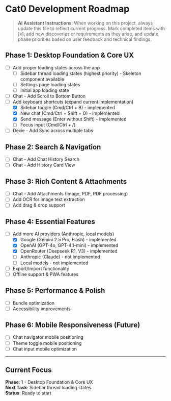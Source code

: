 # Cat0 Development Roadmap

> **AI Assistant Instructions**: When working on this project, always update this file to reflect current progress. Mark completed items with [x], add new discoveries or requirements as they arise, and update phase priorities based on user feedback and technical findings.

## Phase 1: Desktop Foundation & Core UX
- [ ] Add proper loading states across the app
  - [ ] Sidebar thread loading states (highest priority) - Skeleton component available
  - [ ] Settings page loading states
  - [ ] Initial app loading state
- [ ] Chat - Add Scroll to Bottom Button
- [ ] Add keyboard shortcuts (expand current implementation)
  - [x] Sidebar toggle (Cmd/Ctrl + B) - implemented
  - [x] New chat (Cmd/Ctrl + Shift + O) - implemented  
  - [x] Send message (Enter without Shift) - implemented
  - [ ] Focus input (Cmd/Ctrl + /)
- [ ] Dexie - Add Sync across multiple tabs

## Phase 2: Search & Navigation
- [ ] Chat - Add Chat History Search
- [ ] Chat - Add History Card View

## Phase 3: Rich Content & Attachments
- [ ] Chat - Add Attachments (Image, PDF, PDF processing)
- [ ] Add OCR for image text extraction
- [ ] Add drag & drop support

## Phase 4: Essential Features
- [ ] Add more AI providers (Anthropic, local models)
  - [x] Google (Gemini 2.5 Pro, Flash) - implemented
  - [x] OpenAI (GPT-4o, GPT-4.1-mini) - implemented
  - [x] OpenRouter (Deepseek R1, V3) - implemented
  - [ ] Anthropic (Claude) - not implemented
  - [ ] Local models - not implemented
- [ ] Export/Import functionality
- [ ] Offline support & PWA features

## Phase 5: Performance & Polish
- [ ] Bundle optimization
- [ ] Accessibility improvements

## Phase 6: Mobile Responsiveness (Future)
- [ ] Chat navigator mobile positioning
- [ ] Theme toggle mobile positioning
- [ ] Chat input mobile optimization

---

## Current Focus
**Phase**: 1 - Desktop Foundation & Core UX  
**Next Task**: Sidebar thread loading states  
**Status**: Ready to start
